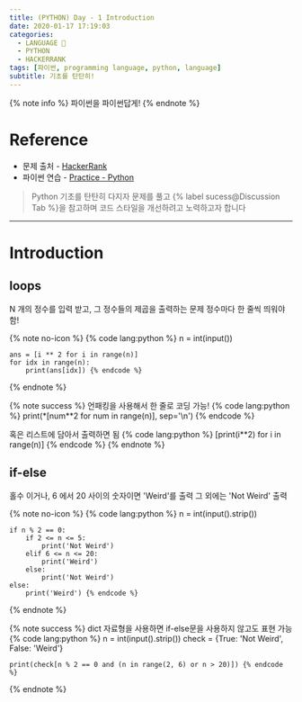 ```yaml
---
title: (PYTHON) Day - 1 Introduction
date: 2020-01-17 17:19:03
categories:
  - LANGUAGE 🚀
  - PYTHON
  - HACKERRANK
tags: [파이썬, programming language, python, language]
subtitle: 기초를 탄탄히!
---
```


{% note info %}
파이썬을 파이썬답게!
{% endnote %}

# Reference

- 문제 출처 - [HackerRank](https://www.hackerrank.com/dashboard)
- 파이썬 연습 - [Practice - Python](https://www.hackerrank.com/domains/python?filters%5Bstatus%5D%5B%5D=unsolved&badge_type=python)

> Python 기초를 탄탄히 다지자
> 문제를 풀고 {% label sucess@Discussion Tab %}을 참고하며 코드 스타일을 개선하려고 노력하고자 합니다

---

# Introduction

## loops

N 개의 정수를 입력 받고, 그 정수들의 제곱을 출력하는 문제
정수마다 한 줄씩 띄워야함!

{% note no-icon %}
{% code lang:python %}
n = int(input())

    ans = [i ** 2 for i in range(n)]
    for idx in range(n):
        print(ans[idx]) {% endcode %}

{% endnote %}

{% note success %}
언패킹을 사용해서 한 줄로 코딩 가능!
{% code lang:python %}
print(\*[num**2 for num in range(n)], sep='\n') {% endcode %}

혹은 리스트에 담아서 출력하면 됨
{% code lang:python %}
[print(i**2) for i in range(n)] {% endcode %}
{% endnote %}

## if-else

홀수 이거나, 6 에서 20 사이의 숫자이면 'Weird'를 출력
그 외에는 'Not Weird' 출력

{% note no-icon %}
{% code lang:python %}
n = int(input().strip())

    if n % 2 == 0:
        if 2 <= n <= 5:
            print('Not Weird')
        elif 6 <= n <= 20:
            print('Weird')
        else:
            print('Not Weird')
    else:
        print('Weird') {% endcode %}

{% endnote %}

{% note success %}
dict 자료형을 사용하면 if-else문을 사용하지 않고도 표현 가능
{% code lang:python %}
n = int(input().strip())
check = {True: 'Not Weird', False: 'Weird'}

    print(check[n % 2 == 0 and (n in range(2, 6) or n > 20)]) {% endcode %}

{% endnote %}
